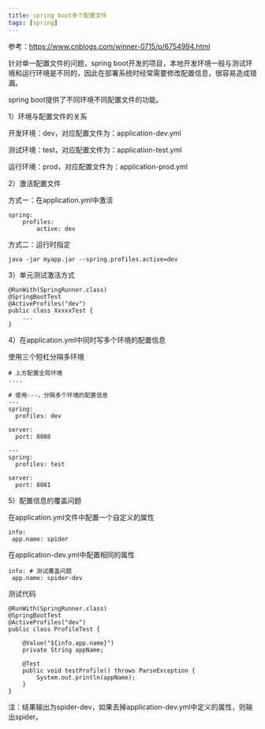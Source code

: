 ```yaml
---
title: spring boot多个配置文件
tags: [spring]
---
```


参考：https://www.cnblogs.com/winner-0715/p/6754994.html

针对单一配置文件的问题，spring boot开发的项目，本地开发环境一般与测试环境和运行环境是不同的，因此在部署系统时经常需要修改配置信息，很容易造成错漏。

spring boot提供了不同环境不同配置文件的功能。

1）环境与配置文件的关系

开发环境：dev，对应配置文件为：application-dev.yml

测试环境：test，对应配置文件为：application-test.yml

运行环境：prod，对应配置文件为：application-prod.yml

2）激活配置文件

方式一：在application.yml中激活

```
spring:
    profiles:
        active: dev
```

方式二：运行时指定

```
java -jar myapp.jar --spring.profiles.active=dev
```

3）单元测试激活方式

```
@RunWith(SpringRunner.class)
@SpringBootTest
@ActiveProfiles("dev")
public class XxxxxTest {
    ...
}
```

4）在application.yml中同时写多个环境的配置信息

使用三个短杠分隔多环境

```
# 上方配置全局环境
....

# 使用---，分隔多个环境的配置信息
---
spring:
  profiles: dev
  
server:
  port: 8088
  
---
spring:
  profiles: test
  
server:
  port: 8081

```

5）配置信息的覆盖问题

在application.yml文件中配置一个自定义的属性

```
info:
 app.name: spider
```

在application-dev.yml中配置相同的属性

```
info: # 测试覆盖问题
 app.name: spider-dev
```

测试代码

```
@RunWith(SpringRunner.class)
@SpringBootTest
@ActiveProfiles("dev")
public class ProfileTest {

    @Value("${info.app.name}")
    private String appName;
    
    @Test
    public void testProfile() throws ParseException {
        System.out.println(appName);
    }
}
```

注：结果输出为spider-dev，如果去掉application-dev.yml中定义的属性，则输出spider。